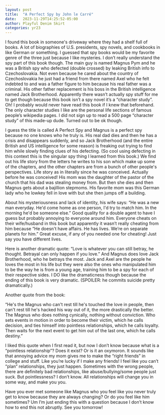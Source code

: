 ```yaml
---
layout: post
title:  "A Perfect Spy by John le Carré"
date:   2023-11-29T14:25:52-05:00
author: Playful Denim Skirt
categories: yr23
---
```

I found this book in someone's driveway where they had a shelf full of books. A lot of biographies of U.S. presidents, spy novels, and cookbooks in like German or something. I guessed that spy books would be my favorite genre of the three just because I like mysteries. I don’t really understand the spy part of this book though. The main guy is named Magnus Pym and he was a British spy who defected (double crossed) by leaking British info to Czechoslovakia. Not even because he cared about the country of Czechoslovakia he just had a friend from there named Axel who he felt indebted to and was a father figure to him because his real father was a criminal. His other father replacement is his boss in the British intelligence named Jack Brotherhood. Apparently there wasn’t actually spy stuff for me to get though because this book isn’t a spy novel it’s a “character study”. Oh! I probably would never have read this book if I knew that beforehand. The only character studies I like are the personal life sections of famous people’s wikipedia pages. I did not sign up to read a 500 page “character study” of this made-up dude. Turned out to be ok though. 

I guess the title is called A Perfect Spy and Magnus is a perfect spy because no one knows who he truly is. His real dad dies and then he has a crisis and disappears suddenly, and so Jack Brotherhood (and the entire British and US intelligence for some reason) is freaking out trying to find him while slowly finding clues of his defecting. (So cool using defecting in this context this is the singular spy thing I learned from this book.) We find out his life story from the letters he writes to his son which make up some of the chapters, and the other chapters are from a bunch of other people's perspectives. Life story as in literally since he was conceived. Actually before he was conceived! His mom was the daughter of the pastor of the church that his dad was stealing money from. But then she dies and then Magnus gets about a bajillion stepmoms. His favorite mom was this German lady who he lowkey fell in love with but she then jumps off a building. 

About his mysteriousness and lack of identity, his wife says: “He was a new man everyday. He'd come home as one person, I'd try to match him. In the morning he'd be someone else.” Good quality for a double agent to have I guess but probably annoying to everyone around him. Everyone cheats on their wife/husband in this book but apparently it wasn’t really cheating from him because “He doesn't have affairs. He has lives. We’re on separate planets for him.” Great excuse, if any of you needed one for cheating! Just say you have different lives. 

Here is another dramatic quote: “Love is whatever you can still betray, he thought. Betrayal can only happen if you love.” And Magnus does love Jack Brotherhood, who he betrays the most. Jack and Axel are the people he loves the most in his life but they were also the ones who manipulated him to be the way he is from a young age, training him to be a spy for each of their respective sides. I DO like the dramaticness though because the ending of this book is very dramatic. (SPOILER: he commits suicide pretty dramatically.)

Another quote from the book:

“He's the Magnus who can't rest till he's touched the love in people, then can't rest till he's hacked his way out of it, the more drastically the better. The Magnus who does nothing cynically, nothing without conviction. Who sets events in motion in order to become their victim, which he calls decision, and ties himself into pointless relationships, which he calls loyalty. Then waits for the next event to get him out of the last one, which he calls destiny.”

I liked this quote when I first read it, but now I don’t know because what is a “pointless relationship”? Does it exist? Or is it an oxymoron. It sounds like that annoying advice my mom gives me to make the “right friends” in college and stuff. Like you’re lucky if I make any friends! I feel like you can’t “plan” relationships, they just happen. Sometimes with the wrong people, there are definitely bad relationships, like abuse/bullying/some people just suck. But pointlessness? I don’t know. All relationships will change you in some way, and make you you. 

Have you ever met someone like Magnus who you feel like you never truly get to know because they are always changing? Or do you feel like him sometimes? Um I’m just ending this with a question because I don’t know how to end this not abruptly. See you tomorrow!
